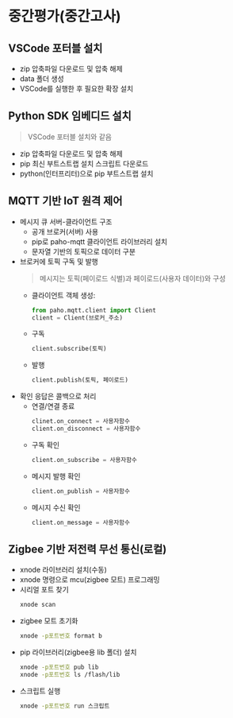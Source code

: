 # 중간평가(중간고사)

## VSCode 포터블 설치
- zip 압축파일 다운로드 및 압축 해제
- data 폴더 생성
- VSCode를 실행한 후 필요한 확장 설치

## Python SDK 임베디드 설치
> VSCode 포터블 설치와 같음
- zip 압축파일 다운로드 및 압축 해제
- pip 최신 부트스트랩 설치 스크립트 다운로드
- python(인터프리터)으로 pip 부트스트랩 설치

## MQTT 기반 IoT 원격 제어
- 메시지 큐 서버-클라이언트 구조 
  - 공개 브로커(서버) 사용
  - pip로 paho-mqtt 클라이언트 라이브러리 설치
  - 문자열 기반의 토픽으로 데이터 구분
- 브로커에 토픽 구독 및 발행
  > 메시지는 토픽(페이로드 식별)과 페이로드(사용자 데이터)와 구성
  - 클라이언트 객체 생성:
    ```python
    from paho.mqtt.client import Client
    client = Client(브로커_주소)
    ```
  - 구독
    ```python
    client.subscribe(토픽)
    ```
  - 발행
    ```python
    client.publish(토픽, 페이로드)
    ```
- 확인 응답은 콜백으로 처리
  - 연결/연결 종료
    ```python
    clinet.on_connect = 사용자함수
    client.on_disconnect = 사용자함수
    ```
  - 구독 확인
    ```python
    client.on_subscribe = 사용자함수
    ```
  - 메시지 발행 확인
    ```python
    client.on_publish = 사용자함수
    ```    
  - 메시지 수신 확인
    ```python
    client.on_message = 사용자함수
    ```
## Zigbee 기반 저전력 무선 통신(로컬)
- xnode 라이브러리 설치(수동)
- xnode 명령으로 mcu(zigbee 모트) 프로그래밍
- 시리얼 포트 찾기
  ```sh
  xnode scan
  ```
- zigbee 모트 초기화
  ```sh
  xnode -p포트번호 format b
  ```
- pip 라이브러리(zigbee용 lib 폴더) 설치
  ```sh
  xnode -p포트번호 pub lib
  xnode -p포트번호 ls /flash/lib
  ```
- 스크립트 실행
  ```sh
  xnode -p포트번호 run 스크립트
  ```
